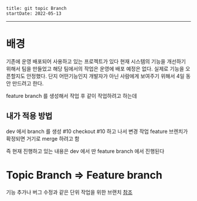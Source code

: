 ```
title: git topic Branch 
startDate: 2022-05-13
```
---

# 배경

기존에 운영 배포되어 사용하고 있는 프로젝트가 있다 
현재 시스템의 기능을 개선하기 위해서 팀을 만들었고
해당 팀에서의 작업은 운영에 배포 예정은 없다.
실제로 기능을 오픈할지도 안정했다.
단지 어떤기능인지 개발자가 아닌 사람에게 보여주기 위해서 
4일 동안 만드려고 한다.

feature branch 를 생성해서 작업 후 
같이 작업하려고 하는데

## 내가 적용 방법

dev 에서 branch 를 생성 #10
checkout #10 하고 나서 변경 작업
feature 브렌치가 확정되면 거기로 merge 하려고 함 

즉 현재 진행하고 있는 내용은 
dev 에서 딴 feature branch 에서 진행된다

# Topic Branch => Feature branch

기능 추가나 버그 수정과 같은 단위 작업을 위한 브랜치
[참조](https://backlog.com/git-tutorial/kr/stepup/stepup1_2.html)




